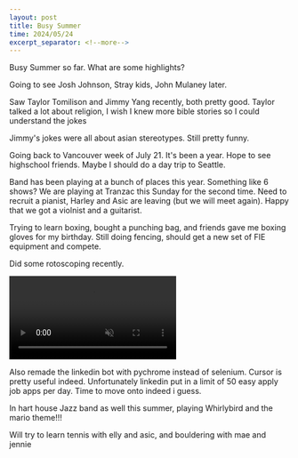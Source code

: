 ```yaml
---
layout: post
title: Busy Summer
time: 2024/05/24
excerpt_separator: <!--more-->
---
```



Busy Summer so far. What are some highlights?

Going to see Josh Johnson, Stray kids, John Mulaney later.

Saw Taylor Tomilison and Jimmy Yang recently, both pretty good.
Taylor talked a lot about religion, I wish I knew more bible stories so I could understand the jokes

Jimmy's jokes were all about asian stereotypes. Still pretty funny. 

Going back to Vancouver week of July 21. It's been a year. Hope to see highschool friends. Maybe I should do a day trip to Seattle. 

Band has been playing at a bunch of places this year. Something like 6 shows? We are playing at Tranzac this Sunday for the second time. Need to recruit a pianist, Harley and Asic are leaving (but we will meet again). Happy that we got a violnist and a guitarist.

Trying to learn boxing, bought a punching bag, and friends gave me boxing gloves for my birthday. Still doing fencing, should get a new set of FIE equipment and compete. 

Did some rotoscoping recently. 

<video controls loop autoplay muted>
<source src="{{site.baseurl}}/assets/Animations/break_dancer.mp4" type="video/mp4">
</video>

Also remade the linkedin bot with pychrome instead of selenium. Cursor is pretty useful indeed. Unfortunately linkedin put in a limit of 50 easy apply job apps per day. Time to move onto indeed i guess.

In hart house Jazz band as well this summer, playing Whirlybird and the mario theme!!! 

Will try to learn tennis with elly and asic, and bouldering with mae and jennie






